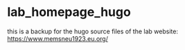# lab_homepage_hugo

this is a backup for the hugo source files of the lab website: https://www.memsneu1923.eu.org/
